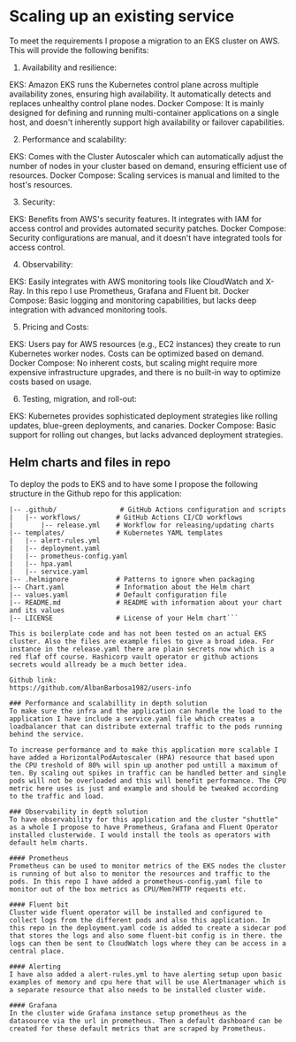 # Scaling up an existing service
To meet the requirements I propose a migration to an EKS cluster on AWS. This will provide the following benifits:

1. Availability and resilience:

EKS: Amazon EKS runs the Kubernetes control plane across multiple availability zones, ensuring high availability. It automatically detects and replaces unhealthy control plane nodes.
Docker Compose: It is mainly designed for defining and running multi-container applications on a single host, and doesn't inherently support high availability or failover capabilities.

2. Performance and scalability:

EKS: Comes with the Cluster Autoscaler which can automatically adjust the number of nodes in your cluster based on demand, ensuring efficient use of resources.
Docker Compose: Scaling services is manual and limited to the host's resources.

3. Security:

EKS: Benefits from AWS's security features. It integrates with IAM for access control and provides automated security patches.
Docker Compose: Security configurations are manual, and it doesn't have integrated tools for access control.

4. Observability:

EKS: Easily integrates with AWS monitoring tools like CloudWatch and X-Ray. In this repo I use Prometheus, Grafana and Fluent bit.
Docker Compose: Basic logging and monitoring capabilities, but lacks deep integration with advanced monitoring tools.

5. Pricing and Costs:

EKS: Users pay for AWS resources (e.g., EC2 instances) they create to run Kubernetes worker nodes. Costs can be optimized based on demand.
Docker Compose: No inherent costs, but scaling might require more expensive infrastructure upgrades, and there is no built-in way to optimize costs based on usage.

6. Testing, migration, and roll-out:

EKS: Kubernetes provides sophisticated deployment strategies like rolling updates, blue-green deployments, and canaries.
Docker Compose: Basic support for rolling out changes, but lacks advanced deployment strategies.

## Helm charts and files in repo
To deploy the pods to EKS and to have some I propose the following structure in the Github repo for this application:

```/users-info/
|-- .github/                # GitHub Actions configuration and scripts
|   |-- workflows/         # GitHub Actions CI/CD workflows
|       |-- release.yml    # Workflow for releasing/updating charts
|-- templates/             # Kubernetes YAML templates
|   |-- alert-rules.yml
|   |-- deployment.yaml
|   |-- prometheus-config.yaml
|   |-- hpa.yaml        
|   |-- service.yaml       
|-- .helmignore            # Patterns to ignore when packaging
|-- Chart.yaml             # Information about the Helm chart
|-- values.yaml            # Default configuration file 
|-- README.md              # README with information about your chart and its values
|-- LICENSE                # License of your Helm chart```

This is boilerplate code and has not been tested on an actual EKS cluster. Also the files are example files to give a broad idea. For instance in the release.yaml there are plain secrets now which is a red flaf off course. Hashicorp vault operator or github actions secrets would allready be a much better idea.

Github link:
https://github.com/AlbanBarbosa1982/users-info

### Performance and scalabillity in depth solution
To make sure the infra and the application can handle the load to the application I have include a service.yaml file which creates a loadbalancer that can distribute external traffic to the pods running behind the service.

To increase performance and to make this application more scalable I have added a HorizontalPodAutoscaler (HPA) resource that based upon the CPU treshold of 80% will spin up another pod untill a maximum of ten. By scaling out spikes in traffic can be handled better and single pods will not be overloaded and this will benefit performance. The CPU metric here uses is just and example and should be tweaked according to the traffic and load.

### Observability in depth solution
To have observability for this application and the cluster "shuttle" as a whole I propose to have Prometheus, Grafana and Fluent Operator installed clusterwide. I would install the tools as operators with default helm charts. 

#### Prometheus
Prometheus can be used to monitor metrics of the EKS nodes the cluster is running of but also to monitor the resources and traffic to the pods. In this repo I have added a prometheus-config.yaml file to monitor out of the box metrics as CPU/Mem?HTTP requests etc.

#### Fluent bit
Cluster wide fluent operator will be installed and configured to collect logs from the different pods and also this application. In this repo in the deployment.yaml code is added to create a sidecar pod that stores the logs and also some fluent-bit config is in there. the logs can then be sent to CloudWatch logs where they can be access in a central place. 

#### Alerting
I have also added a alert-rules.yml to have alerting setup upon basic examples of memory and cpu here that will be use Alertmanager which is a separate resource that also needs to be installed cluster wide.

#### Grafana
In the cluster wide Grafana instance setup prometheus as the datasource via the url in prometheus. Then a default dashboard can be created for these default metrics that are scraped by Prometheus. 